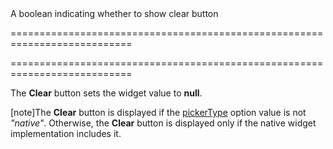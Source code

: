 <!--**
/*-------------------------------------------
    Auto-generated file. Do not modify.
-------------------------------------------

**-->
<!--d-->A boolean indicating whether to show clear button<!--/d-->
===========================================================================
<!--handmade--><!--/handmade-->
<!--merge--><!--/merge-->
===========================================================================

<!--fullDescription-->
The **Clear** button sets the widget value to **null**.

[note]The **Clear** button is displayed if the [pickerType](/Documentation/ApiReference/UI_Widgets/dxDateBox/Configuration/#pickerType) option value is not *"native"*. Otherwise, the **Clear** button is displayed only if the native widget implementation includes it.


<!--/fullDescription-->
